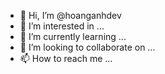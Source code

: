 - 👋 Hi, I’m @hoanganhdev
- 👀 I’m interested in ...
- 🌱 I’m currently learning ...
- 💞️ I’m looking to collaborate on ...
- 📫 How to reach me ...

<!---
hoanganhdev/hoanganhdev is a ✨ special ✨ repository because its `README.md` (this file) appears on your GitHub profile.
You can click the Preview link to take a look at your changes.
--->
